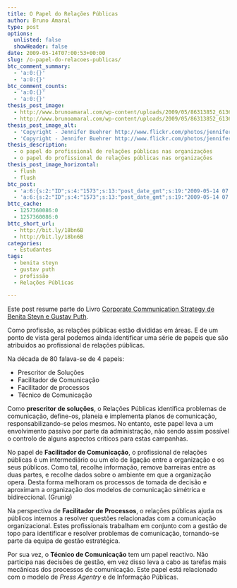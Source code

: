 ```yaml
---
title: O Papel do Relações Públicas
author: Bruno Amaral
type: post
options:
  unlisted: false
  showHeader: false
date: 2009-05-14T07:00:53+00:00
slug: /o-papel-do-relacoes-publicas/
btc_comment_summary:
  - 'a:0:{}'
  - 'a:0:{}'
btc_comment_counts:
  - 'a:0:{}'
  - 'a:0:{}'
thesis_post_image:
  - http://www.brunoamaral.com/wp-content/uploads/2009/05/86313852_6136df3793.jpg
  - http://www.brunoamaral.com/wp-content/uploads/2009/05/86313852_6136df3793.jpg
thesis_post_image_alt:
  - 'Copyright - Jennifer Buehrer http://www.flickr.com/photos/jenniferbuehrer/86313852/'
  - 'Copyright - Jennifer Buehrer http://www.flickr.com/photos/jenniferbuehrer/86313852/'
thesis_description:
  - o papel do profissional de relações públicas nas organizações
  - o papel do profissional de relações públicas nas organizações
thesis_post_image_horizontal:
  - flush
  - flush
btc_post:
  - 'a:6:{s:2:"ID";s:4:"1573";s:13:"post_date_gmt";s:19:"2009-05-14 07:00:53";s:23:"initial_import_date_gmt";s:19:"2009-05-14 07:05:07";s:20:"last_import_date_gmt";s:19:"2009-06-05 13:34:42";s:4:"hits";s:1:"0";s:6:"misses";s:3:"754";}'
  - 'a:6:{s:2:"ID";s:4:"1573";s:13:"post_date_gmt";s:19:"2009-05-14 07:00:53";s:23:"initial_import_date_gmt";s:19:"2009-05-14 07:05:07";s:20:"last_import_date_gmt";s:19:"2009-06-05 13:34:42";s:4:"hits";s:1:"0";s:6:"misses";s:3:"754";}'
bttc_cache:
  - 1257360086:0
  - 1257360086:0
bttc_short_url:
  - http://bit.ly/18bn6B
  - http://bit.ly/18bn6B
categories:
  - Estudantes
tags:
  - benita steyn
  - gustav puth
  - profissão
  - Relações Públicas

---
```

<p class="note">
  Este post resume parte do Livro <a href="http://books.google.com/books?id=HgfxPQAACAAJ&dq=gustav+puth+benita+steyn">Corporate Communication Strategy de Benita Steyn e Gustav Puth</a>.
</p>

Como profissão, as relações públicas estão divididas em áreas. E de um ponto de vista geral podemos ainda identificar uma série de papeis que são atribuidos ao profissional de relações públicas.

Na década de 80 falava-se de 4 papeis:

  * Prescritor de Soluções
  * Facilitador de Comunicação
  * Facilitador de processos
  * Técnico de Comunicação

Como **prescritor de soluções**, o Relações Públicas identifica problemas de comunicação, define-os, planeia e implementa planos de comunicação, responsabilizando-se pelos mesmos. No entanto, este papel leva a um envolvimento passivo por parte da administração, não sendo assim possível o controlo de alguns aspectos criticos para estas campanhas.

No papel de **Facilitador de Comunicação**, o profissional de relações públicas é um intermediário ou um elo de ligação entre a organização e os seus públicos. Como tal, recolhe informação, remove barreiras entre as duas partes, e recolhe dados sobre o ambiente em que a organização opera. Desta forma melhoram os processos de tomada de decisão e aproximam a organização dos modelos de comunicação simétrica e bidireccional. (Grunig)

Na perspectiva de **Facilitador de Processos**, o relações públicas ajuda os públicos internos a resolver questões relacionadas com a comunicação organizacional. Estes profissionais trabalham em conjunto com a gestão de topo para identificar e resolver problemas de comunicação, tornando-se parte da equipa de gestão estratégica.

Por sua vez, o **Técnico de Comunicação** tem um papel reactivo. Não participa nas decisões de gestão, em vez disso leva a cabo as tarefas mais mecânicas dos processos de comunicação. Este papel está relacionado com o modelo de _Press Agentry_ e de Informação Públicas.